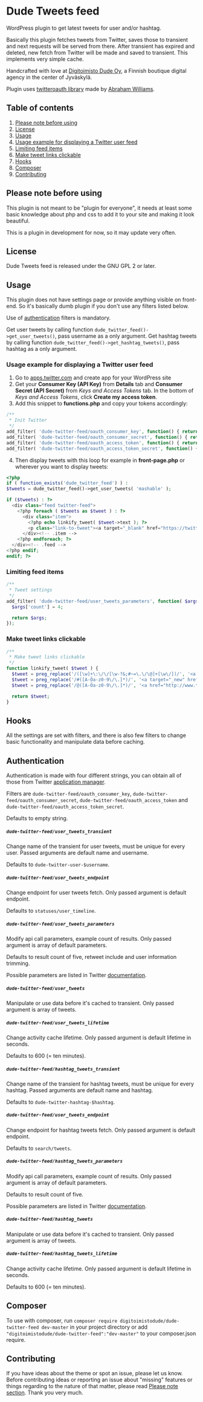 # Dude Tweets feed
WordPress plugin to get latest tweets for user and/or hashtag.

Basically this plugin fetches tweets from Twitter, saves those to transient and next requests will be served from there. After transient has expired and deleted, new fetch from Twitter will be made and saved to transient. This implements very simple cache.

Handcrafted with love at [Digitoimisto Dude Oy](http://dude.fi), a Finnish boutique digital agency in the center of Jyväskylä.

Plugin uses [twitteroauth library](https://github.com/abraham/twitteroauth) made by [Abraham Williams](https://abrah.am/).

## Table of contents
1. [Please note before using](#please-note-before-using)
2. [License](#license)
3. [Usage](#usage)
  1. [Usage example for displaying a Twitter user feed](#usage-example-for-displaying-a-twitter-user-feed)
  2. [Limiting feed items](#limiting-feed-items)
  3. [Make tweet links clickable](#make-tweet-links-clickable)
4. [Hooks](#hooks)
5. [Composer](#composer)
6. [Contributing](#contributing)

## Please note before using
This plugin is not meant to be "plugin for everyone", it needs at least some basic knowledge about php and css to add it to your site and making it look beautiful.

This is a plugin in development for now, so it may update very often.

## License
Dude Tweets feed is released under the GNU GPL 2 or later.

## Usage
This plugin does not have settings page or provide anything visible on front-end. So it's basically dumb plugin if you don't use any filters listed below.

Use of [authentication](#authentication) filters is mandatory.

Get user tweets by calling function `dude_twitter_feed()->get_user_tweets()`, pass username as a only argument.
Get hashtag tweets by calling function `dude_twitter_feed()->get_hashtag_tweets()`, pass hashtag as a only argument.

### Usage example for displaying a Twitter user feed

1. Go to [apps.twitter.com](hhttps://apps.twitter.com/) and create app for your WordPress site
2. Get your **Consumer Key (API Key)** from **Details** tab and **Consumer Secret (API Secret)** from *Keys and Access Tokens* tab. In the bottom of *Keys and Access Tokens*, click **Create my access token**.
3. Add this snippet to **functions.php** and copy your tokens accordingly:

```php
/**
 * Init Twitter
 */
add_filter( 'dude-twitter-feed/oauth_consumer_key', function() { return 'token_here'; } );
add_filter( 'dude-twitter-feed/oauth_consumer_secret', function() { return 'token_here'; } );
add_filter( 'dude-twitter-feed/oauth_access_token', function() { return 'token_here'; } );
add_filter( 'dude-twitter-feed/oauth_access_token_secret', function() { return 'token_here'; } );
```

4. Then display tweets with this loop for example in **front-page.php** or wherever you want to display tweets:

```php
<?php
if ( function_exists('dude_twitter_feed') ) :
$tweets = dude_twitter_feed()->get_user_tweets( 'mashable' );

if ($tweets) : ?>
  <div class="feed twitter-feed">
    <?php foreach ( $tweets as $tweet ) : ?>
      <div class="item">
        <?php echo linkify_tweet( $tweet->text ); ?>
        <p class="link-to-tweet"><a target="_blank" href="https://twitter.com/mashable/status/<?php echo $tweet->id; ?>">View tweet</a></p>
      </div><!-- .item -->
    <?php endforeach; ?>
  </div><!-- .feed -->
<?php endif;
endif; ?>
```

### Limiting feed items

```php
/**
 * Tweet settings
 */
add_filter( 'dude-twitter-feed/user_tweets_parameters', function( $args ) {
  $args['count'] = 4;

  return $args;
});
```

### Make tweet links clickable

```php
/**
 * Make tweet links clickable
 */
function linkify_tweet( $tweet ) {
  $tweet = preg_replace('/([\w]+\:\/\/[\w-?&;#~=\.\/\@]+[\w\/])/', '<a target="_blank" href="$1">$1</a>', $tweet);
  $tweet = preg_replace('/#([A-Öa-z0-9\/\.]*)/', '<a target="_new" href="http://twitter.com/search?q=$1">#$1</a>', $tweet);
  $tweet = preg_replace('/@([A-Öa-z0-9\/\.]*)/', '<a href="http://www.twitter.com/$1">@$1</a>', $tweet);

  return $tweet;
}
```

## Hooks
All the settings are set with filters, and there is also few filters to change basic functionality and manipulate data before caching.

## Authentication
Authentication is made with four different strings, you can obtain all of those from Twitter [application manager](https://apps.twitter.com/).

Filters are `dude-twitter-feed/oauth_consumer_key`, `dude-twitter-feed/oauth_consumer_secret`, `dude-twitter-feed/oauth_access_token` and `dude-twitter-feed/oauth_access_token_secret`.

Defaults to empty string.

##### `dude-twitter-feed/user_tweets_transient`
Change name of the transient for user tweets, must be unique for every user. Passed arguments are default name and username.

Defaults to `dude-twitter-user-$username`.

##### `dude-twitter-feed/user_tweets_endpoint`
Change endpoint for user tweets fetch. Only passed argument is default endpoint.

Defaults to `statuses/user_timeline`.

##### `dude-twitter-feed/user_tweets_parameters`
Modify api call parameters, example count of results. Only passed argument is array of default parameters.

Defaults to result count of five, retweet include and user information trimming.

Possible parameters are listed in Twitter [documentation](https://dev.twitter.com/rest/reference/get/statuses/user_timeline).

##### `dude-twitter-feed/user_tweets`
Manipulate or use data before it's cached to transient. Only passed argument is array of tweets.

##### `dude-twitter-feed/user_tweets_lifetime`
Change activity cache lifetime. Only passed argument is default lifetime in seconds.

Defaults to 600 (= ten minutes).

##### `dude-twitter-feed/hashtag_tweets_transient`
Change name of the transient for hashtag tweets, must be unique for every hashtag. Passed arguments are default name and hashtag.

Defaults to `dude-twitter-hashtag-$hashtag`.

##### `dude-twitter-feed/user_tweets_endpoint`
Change endpoint for hashtag tweets fetch. Only passed argument is default endpoint.

Defaults to `search/tweets`.

##### `dude-twitter-feed/hashtag_tweets_parameters`
Modify api call parameters, example count of results. Only passed argument is array of default parameters.

Defaults to result count of five.

Possible parameters are listed in Twitter [documentation](https://dev.twitter.com/rest/reference/get/search/tweets).

##### `dude-twitter-feed/hashtag_tweets`
Manipulate or use data before it's cached to transient. Only passed argument is array of tweets.

##### `dude-twitter-feed/hashtag_tweets_lifetime`
Change activity cache lifetime. Only passed argument is default lifetime in seconds.

Defaults to 600 (= ten minutes).

## Composer

To use with composer, run `composer require digitoimistodude/dude-twitter-feed dev-master` in your project directory or add `"digitoimistodude/dude-twitter-feed":"dev-master"` to your composer.json require.

## Contributing
If you have ideas about the theme or spot an issue, please let us know. Before contributing ideas or reporting an issue about "missing" features or things regarding to the nature of that matter, please read [Please note section](#please-note-before-using). Thank you very much.
